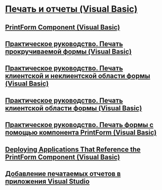 # [Печать и отчеты (Visual Basic)](printing-and-reporting.md)
## [PrintForm Component (Visual Basic)](printform-component.md)
## [Практическое руководство. Печать прокручиваемой формы (Visual Basic)](how-to-print-a-scrollable-form.md)
## [Практическое руководство. Печать клиентской и неклиентской области формы (Visual Basic)](how-to-print-client-and-non-client-areas-of-a-form.md)
## [Практическое руководство. Печать клиентской области формы (Visual Basic)](how-to-print-the-client-area-of-a-form.md)
## [Практическое руководство. Печать формы с помощью компонента PrintForm (Visual Basic)](how-to-print-a-form-by-using-the-printform-component.md)
## [Deploying Applications That Reference the PrintForm Component (Visual Basic)](deploying-applications-that-reference-the-printform-component.md)
## [Добавление печатаемых отчетов в приложения Visual Studio](adding-printable-reports-to-visual-studio-applications.md)
